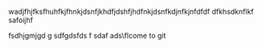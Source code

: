 wadjfhjfksfhuhfkjfhnkjdsnfjkhdfjdshfjhdfnkjdsnfkdjnfkjnfdfdf
dfkhsdknflkf
safoijhf

fsdhjgmjgd
g
sdfgdsfds
f
sdaf
ads\flcome to git
